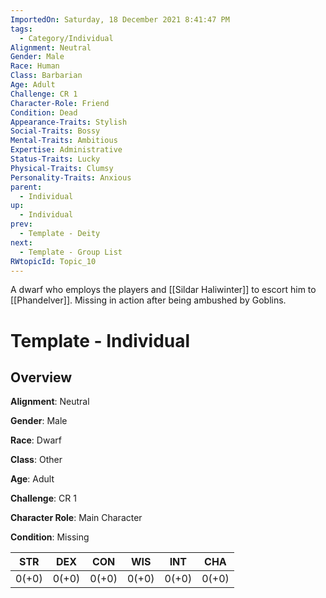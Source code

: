 ```yaml
---
ImportedOn: Saturday, 18 December 2021 8:41:47 PM
tags:
  - Category/Individual
Alignment: Neutral
Gender: Male
Race: Human
Class: Barbarian
Age: Adult
Challenge: CR 1
Character-Role: Friend
Condition: Dead
Appearance-Traits: Stylish
Social-Traits: Bossy
Mental-Traits: Ambitious
Expertise: Administrative
Status-Traits: Lucky
Physical-Traits: Clumsy
Personality-Traits: Anxious
parent:
  - Individual
up:
  - Individual
prev:
  - Template - Deity
next:
  - Template - Group List
RWtopicId: Topic_10
---
```

A dwarf who employs the players and [[Sildar Haliwinter]] to escort him to [[Phandelver]].  Missing in action after being ambushed by Goblins.

# Template - Individual
## Overview
**Alignment**: Neutral

**Gender**: Male

**Race**: Dwarf

**Class**:  Other

**Age**: Adult

**Challenge**: CR 1

**Character Role**: Main Character

**Condition**: Missing


| STR   | DEX   | CON   | WIS   | INT   | CHA   |
| ----- | ----- | ----- | ----- | ----- | ----- |
| 0(+0) | 0(+0) | 0(+0) | 0(+0) | 0(+0) | 0(+0) |
